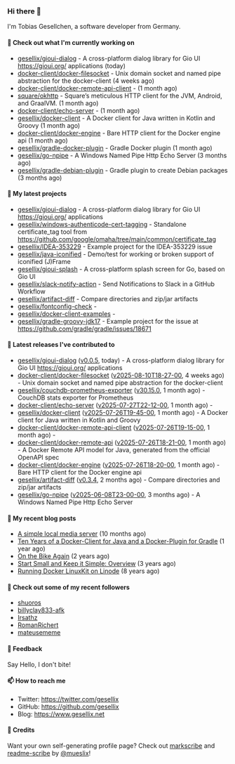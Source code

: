### Hi there 👋

I'm Tobias Gesellchen, a software developer from Germany.

#### 👷 Check out what I'm currently working on

- [gesellix/gioui-dialog](https://github.com/gesellix/gioui-dialog) - A cross-platform dialog library for Gio UI https://gioui.org/ applications (today)
- [docker-client/docker-filesocket](https://github.com/docker-client/docker-filesocket) - Unix domain socket and named pipe abstraction for the docker-client (4 weeks ago)
- [docker-client/docker-remote-api-client](https://github.com/docker-client/docker-remote-api-client) -  (1 month ago)
- [square/okhttp](https://github.com/square/okhttp) - Square’s meticulous HTTP client for the JVM, Android, and GraalVM. (1 month ago)
- [docker-client/echo-server](https://github.com/docker-client/echo-server) -  (1 month ago)
- [gesellix/docker-client](https://github.com/gesellix/docker-client) - A Docker client for Java written in Kotlin and Groovy (1 month ago)
- [docker-client/docker-engine](https://github.com/docker-client/docker-engine) - Bare HTTP client for the Docker engine api (1 month ago)
- [gesellix/gradle-docker-plugin](https://github.com/gesellix/gradle-docker-plugin) - Gradle Docker plugin (1 month ago)
- [gesellix/go-npipe](https://github.com/gesellix/go-npipe) - A Windows Named Pipe Http Echo Server (3 months ago)
- [gesellix/gradle-debian-plugin](https://github.com/gesellix/gradle-debian-plugin) - Gradle plugin to create Debian packages (3 months ago)

#### 🌱 My latest projects

- [gesellix/gioui-dialog](https://github.com/gesellix/gioui-dialog) - A cross-platform dialog library for Gio UI https://gioui.org/ applications
- [gesellix/windows-authenticode-cert-tagging](https://github.com/gesellix/windows-authenticode-cert-tagging) - Standalone certificate_tag tool from https://github.com/google/omaha/tree/main/common/certificate_tag
- [gesellix/IDEA-353229](https://github.com/gesellix/IDEA-353229) - Example project for the IDEA-353229 issue
- [gesellix/java-iconified](https://github.com/gesellix/java-iconified) - Demo/test for working or broken support of iconified (J)Frame
- [gesellix/gioui-splash](https://github.com/gesellix/gioui-splash) - A cross-platform splash screen for Go, based on Gio UI
- [gesellix/slack-notify-action](https://github.com/gesellix/slack-notify-action) - Send Notifications to Slack in a GitHub Workflow
- [gesellix/artifact-diff](https://github.com/gesellix/artifact-diff) - Compare directories and zip/jar artifacts
- [gesellix/fontconfig-check](https://github.com/gesellix/fontconfig-check) - 
- [gesellix/docker-client-examples](https://github.com/gesellix/docker-client-examples) - 
- [gesellix/gradle-groovy-jdk17](https://github.com/gesellix/gradle-groovy-jdk17) - Example project for the issue at https://github.com/gradle/gradle/issues/18671

#### 🔭 Latest releases I've contributed to

- [gesellix/gioui-dialog](https://github.com/gesellix/gioui-dialog) ([v0.0.5](https://github.com/gesellix/gioui-dialog/releases/tag/v0.0.5), today) - A cross-platform dialog library for Gio UI https://gioui.org/ applications
- [docker-client/docker-filesocket](https://github.com/docker-client/docker-filesocket) ([v2025-08-10T18-27-00](https://github.com/docker-client/docker-filesocket/releases/tag/v2025-08-10T18-27-00), 4 weeks ago) - Unix domain socket and named pipe abstraction for the docker-client
- [gesellix/couchdb-prometheus-exporter](https://github.com/gesellix/couchdb-prometheus-exporter) ([v30.15.0](https://github.com/gesellix/couchdb-prometheus-exporter/releases/tag/v30.15.0), 1 month ago) - CouchDB stats exporter for Prometheus
- [docker-client/echo-server](https://github.com/docker-client/echo-server) ([v2025-07-27T22-12-00](https://github.com/docker-client/echo-server/releases/tag/v2025-07-27T22-12-00), 1 month ago) - 
- [gesellix/docker-client](https://github.com/gesellix/docker-client) ([v2025-07-26T19-45-00](https://github.com/gesellix/docker-client/releases/tag/v2025-07-26T19-45-00), 1 month ago) - A Docker client for Java written in Kotlin and Groovy
- [docker-client/docker-remote-api-client](https://github.com/docker-client/docker-remote-api-client) ([v2025-07-26T19-15-00](https://github.com/docker-client/docker-remote-api-client/releases/tag/v2025-07-26T19-15-00), 1 month ago) - 
- [docker-client/docker-remote-api](https://github.com/docker-client/docker-remote-api) ([v2025-07-26T18-21-00](https://github.com/docker-client/docker-remote-api/releases/tag/v2025-07-26T18-21-00), 1 month ago) - A Docker Remote API model for Java, generated from the official OpenAPI spec
- [docker-client/docker-engine](https://github.com/docker-client/docker-engine) ([v2025-07-26T18-20-00](https://github.com/docker-client/docker-engine/releases/tag/v2025-07-26T18-20-00), 1 month ago) - Bare HTTP client for the Docker engine api
- [gesellix/artifact-diff](https://github.com/gesellix/artifact-diff) ([v0.3.4](https://github.com/gesellix/artifact-diff/releases/tag/v0.3.4), 2 months ago) - Compare directories and zip/jar artifacts
- [gesellix/go-npipe](https://github.com/gesellix/go-npipe) ([v2025-06-08T23-00-00](https://github.com/gesellix/go-npipe/releases/tag/v2025-06-08T23-00-00), 3 months ago) - A Windows Named Pipe Http Echo Server

#### 📜 My recent blog posts

- [A simple local media server](https://www.gesellix.net/posts/a-simple-local-media-server/) (10 months ago)
- [Ten Years of a Docker-Client for Java and a Docker-Plugin for Gradle](https://www.gesellix.net/posts/ten-years-docker-client-and-gradle-plugin/) (1 year ago)
- [On the Bike Again](https://www.gesellix.net/posts/on-the-bike-again/) (2 years ago)
- [Start Small and Keep it Simple: Overview](https://www.gesellix.net/posts/start-small-keep-it-simple--overview/) (3 years ago)
- [Running Docker LinuxKit on Linode](https://www.gesellix.net/posts/running-docker-linuxkit-on-linode/) (8 years ago)



#### 👯 Check out some of my recent followers

- [shuoros](https://github.com/shuoros)
- [billyclay833-afk](https://github.com/billyclay833-afk)
- [Irsathz](https://github.com/Irsathz)
- [RomanRichert](https://github.com/RomanRichert)
- [mateusememe](https://github.com/mateusememe)

#### 💬 Feedback

Say Hello, I don't bite!

#### 📫 How to reach me

- Twitter: https://twitter.com/gesellix
- GitHub: https://github.com/gesellix
- Blog: https://www.gesellix.net

#### 🙇 Credits

Want your own self-generating profile page? Check out [markscribe](https://github.com/muesli/markscribe)
and [readme-scribe](https://github.com/muesli/readme-scribe) by [@mueslix](https://twitter.com/mueslix)!
